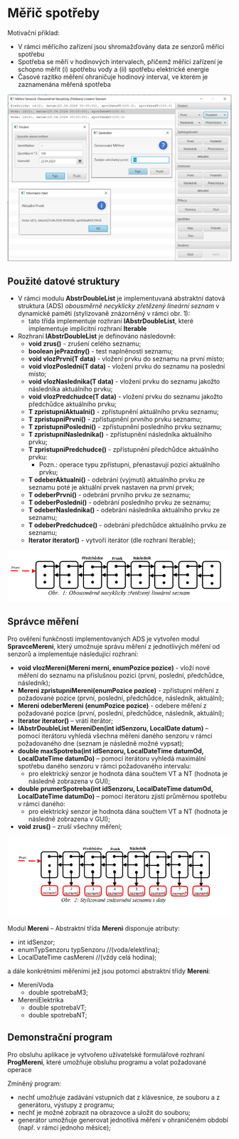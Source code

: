 # Měřič spotřeby

Motivační příklad:
* V rámci měřícího zařízení jsou shromažďovány data ze senzorů měřící spotřebu
* Spotřeba se měří v hodinových intervalech, přičemž měřící zařízení je schopno měřit (i) spotřebu vody a (ii) spotřebu elektrické energie
* Časové razítko měření ohraničuje hodinový interval, ve kterém je zaznamenána měřená spotřeba

![alt form-image](/resources/form.png)

## Použité datové struktury

* V rámci modulu **AbstrDoubleList** je implementuvaná abstraktní datová struktura (ADS) *obousměrně necyklicky zřetězený lineární seznam* v dynamické paměti (stylizovaně znázorněný v rámci obr. 1):
  * tato třída implementuje rozhraní **IAbstrDoubleList**, které implementuje implicitní rozhraní **Iterable**
* Rozhraní **IAbstrDoubleList** je definováno následovně:
  * **void zrus()** - zrušení celého seznamu;
  * **boolean jePrazdny()** - test naplněnosti seznamu;
  * **void vlozPrvni(T data)** - vložení prvku do seznamu na první místo;
  * **void vlozPosledni(T data)** - vložení prvku do seznamu na poslední místo;
  * **void vlozNaslednika(T data)** - vložení prvku do seznamu jakožto následníka aktuálního prvku;
  * **void vlozPredchudce(T data)** - vložení prvku do seznamu jakožto předchůdce aktuálního prvku;
  * **T zpristupniAktualni()** - zpřístupnění aktuálního prvku seznamu;
  * **T zpristupniPrvni()** - zpřístupnění prvního prvku seznamu;
  * **T zpristupniPosledni()** - zpřístupnění posledního prvku seznamu;
  * **T zpristupniNaslednika()** - zpřístupnění následníka aktuálního prvku;
  * **T zpristupniPredchudce()** - zpřístupnění předchůdce aktuálního prvku:
    * Pozn.: operace typu zpřístupni, přenastavují pozici aktuálního prvku;
  * **T odeberAktualni()** - odebrání (vyjmutí) aktuálního prvku ze seznamu poté je aktuální prvek nastaven na první prvek;
  * **T odeberPrvni()** - odebrání prvního prvku ze seznamu;
  * **T odeberPosledni()** - odebrání posledního prvku ze seznamu;
  * **T odeberNaslednika()** - odebrání následníka aktuálního prvku ze seznamu;
  * **T odeberPredchudce()** - odebrání předchůdce aktuálního prvku ze seznamu;
  * **Iterator<T> iterator()** - vytvoří iterátor (dle rozhraní Iterable);

![alt dll-image1](/resources/dll-obr1.png)

## Správce měření

Pro ověření funkčnosti implementovaných ADS je vytvořen modul **SpravceMereni**, který umožnuje správu měření z jednotlivých měření od senzorů a implementuje následující rozhraní:
  * **void vlozMereni(Mereni merni, enumPozice pozice)** - vloží nové   měření do seznamu na příslušnou pozici (první, poslední, předchůdce, následník);
  * **Mereni zpristupniMereni(enumPozice pozice)** - zpřístupní měření z požadované pozice (první, poslední, předchůdce, následník, aktuální);
  * **Mereni odeberMereni (enumPozice pozice)** - odebere měření z požadované pozice (první, poslední, předchůdce, následník, aktuální);
  * **Iterator iterator()** –  vrátí iterátor;
  * **IAbstrDoubleList MereniDen(int idSenzoru, LocalDate datum)** – pomocí iterátoru vyhledá  všechna měření daného senzoru v rámci požadovaného dne (seznam je následně možné vypsat);
  * **double maxSpotreba(int idSenzoru, LocalDateTime datumOd, LocalDateTime datumDo)** – pomocí iterátoru vyhledá  maximální spotřebu daného senzoru v rámci požadovaného intervalu:
    * pro elektrický senzor je hodnota dána součtem VT a NT (hodnota je následně zobrazena v GUI);
  * **double prumerSpotreba(int idSenzoru, LocalDateTime datumOd, LocalDateTime datumDo)** – pomocí iterátoru zjistí průměrnou spotřebu v rámci daného:
     * pro elektrický senzor je hodnota dána součtem VT a NT (hodnota je následně zobrazena v GUI);
  * **void zrus()** – zruší všechny měření;

![alt dll-image12](/resources/dll-obr2.png)

Modul **Mereni** – Abstraktní třída **Mereni** disponuje atributy:
  * int idSenzor;
  * enumTypSenzoru typSenzoru //(voda/elektřina);
  * LocalDateTime casMereni //(vždy celá hodina);

a dále konkrétními měřeními jež jsou potomci abstraktní třídy **Mereni**:
  * MereniVoda
    * double spotrebaM3;
  * MereniElektrika
    * double spotrebaVT;
    * double spotrebaNT;

## Demonstrační program

Pro obsluhu aplikace je vytvořeno uživatelské formulářové rozhraní **ProgMereni**, které umožňuje obsluhu programu a volat požadované operace

Zmíněný program:
  * nechť umožňuje zadávání vstupních dat z klávesnice, ze souboru a z generátoru, výstupy z programu;
  * nechť je možné zobrazit na obrazovce a uložit do souboru;
  * generátor umožňuje generovat jednotlivá měření v ohraničeném období (např. v rámci jednoho měsíce);
